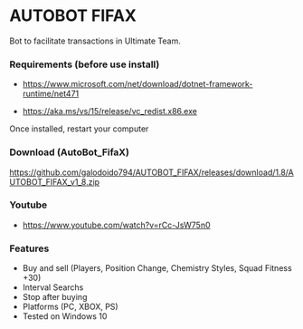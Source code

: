 # AUTOBOT FIFAX

Bot to facilitate transactions in Ultimate Team.

### Requirements (before use install)

* https://www.microsoft.com/net/download/dotnet-framework-runtime/net471

* https://aka.ms/vs/15/release/vc_redist.x86.exe

Once installed, restart your computer

### Download (AutoBot_FifaX)
https://github.com/galodoido794/AUTOBOT_FIFAX/releases/download/1.8/AUTOBOT_FIFAX_v1_8.zip

### Youtube
* https://www.youtube.com/watch?v=rCc-JsW75n0


### Features
* Buy and sell (Players, Position Change, Chemistry Styles, Squad Fitness +30)
* Interval Searchs
* Stop after buying
* Platforms (PC, XBOX, PS)
* Tested on Windows 10


